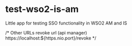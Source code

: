# test-wso2-is-am
Little app for testing SSO functionality in WSO2 AM and IS

/*
 Other URLs
    revoke url (api manager) https://localhost:${https.nio.port}/revoke
*/